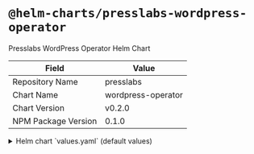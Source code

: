 # `@helm-charts/presslabs-wordpress-operator`

Presslabs WordPress Operator Helm Chart

| Field               | Value              |
| ------------------- | ------------------ |
| Repository Name     | presslabs          |
| Chart Name          | wordpress-operator |
| Chart Version       | v0.2.0             |
| NPM Package Version | 0.1.0              |

<details>

<summary>Helm chart `values.yaml` (default values)</summary>

```yaml
# Default values for wordpress-operator.
replicaCount: 1

image: quay.io/presslabs/wordpress-operator:v0.2.0
imagePullPolicy: IfNotPresent

nameOverride: ''
fullnameOverride: ''

crd:
  install: true

rbac:
  create: true

serviceAccount:
  create: true
  name: ''

resources:
  {}
  # We usually recommend not to specify default resources and to leave this as a conscious
  # choice for the user. This also increases chances charts run on environments with little
  # resources, such as Minikube. If you do want to specify resources, uncomment the following
  # lines, adjust them as necessary, and remove the curly braces after 'resources:'.
  # limits:
  #  cpu: 100m
  #  memory: 128Mi
  # requests:
  #  cpu: 100m
  #  memory: 128Mi

nodeSelector: {}

tolerations: []

affinity: {}
```

</details>
